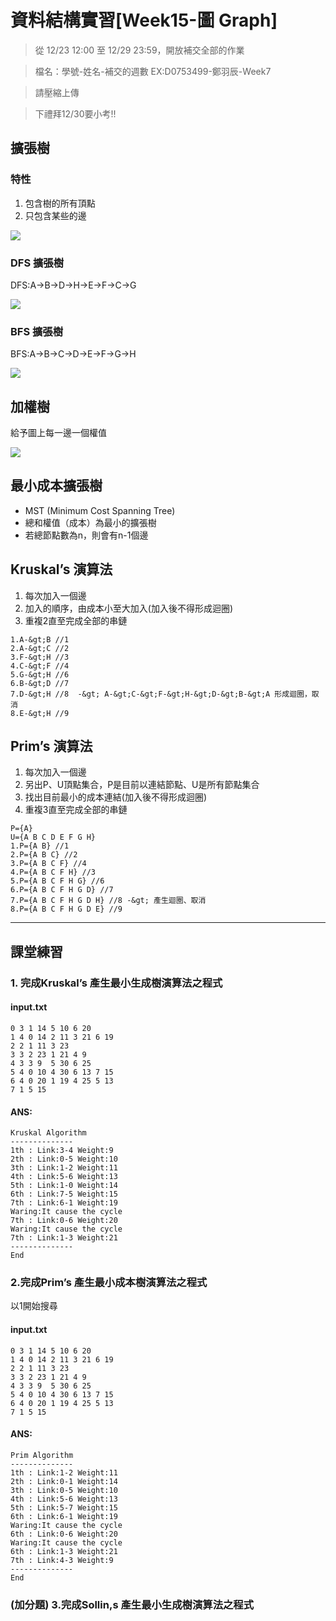 # 資料結構實習[Week15-圖 Graph]

> 從 12/23 12:00 至 12/29 23:59，開放補交全部的作業

> 檔名：學號-姓名-補交的週數 EX:D0753499-鄭羽辰-Week7

> 請壓縮上傳

> 下禮拜12/30要小考!!

## 擴張樹

### 特性

1. 包含樹的所有頂點
2. 只包含某些的邊

![](https://i.imgur.com/oDY0CCJ.png)

### DFS 擴張樹

DFS:A-&gt;B-&gt;D-&gt;H-&gt;E-&gt;F-&gt;C-&gt;G

![](https://i.imgur.com/yA4nSVM.png)

### BFS 擴張樹

BFS:A-&gt;B-&gt;C-&gt;D-&gt;E-&gt;F-&gt;G-&gt;H

![](https://i.imgur.com/qvhuEeq.png)

## 加權樹

給予圖上每一邊一個權值

![](https://i.imgur.com/wm0byNH.png)

## 最小成本擴張樹

- MST (Minimum Cost Spanning Tree)
- 總和權值（成本）為最小的擴張樹
- 若總節點數為n，則會有n-1個邊

## Kruskal’s 演算法

1. 每次加入一個邊
2. 加入的順序，由成本小至大加入(加入後不得形成迴圈)
3. 重複2直至完成全部的串鏈

```
1.A-&gt;B //1
2.A-&gt;C //2
3.F-&gt;H //3
4.C-&gt;F //4
5.G-&gt;H //6
6.B-&gt;D //7
7.D-&gt;H //8  -&gt; A-&gt;C-&gt;F-&gt;H-&gt;D-&gt;B-&gt;A 形成迴圈，取消
8.E-&gt;H //9
```

## Prim’s 演算法

1. 每次加入一個邊
2. 另出P、U頂點集合，P是目前以連結節點、U是所有節點集合
3. 找出目前最小的成本連結(加入後不得形成迴圈)
5. 重複3直至完成全部的串鏈

```
P={A}
U={A B C D E F G H}
1.P={A B} //1
2.P={A B C} //2
3.P={A B C F} //4
4.P={A B C F H} //3
5.P={A B C F H G} //6
6.P={A B C F H G D} //7
7.P={A B C F H G D H} //8 -&gt; 產生迴圈、取消
8.P={A B C F H G D E} //9
```

---

## 課堂練習

### 1. 完成Kruskal’s 產生最小生成樹演算法之程式

#### input.txt

```
0 3 1 14 5 10 6 20
1 4 0 14 2 11 3 21 6 19
2 2 1 11 3 23
3 3 2 23 1 21 4 9
4 3 3 9  5 30 6 25
5 4 0 10 4 30 6 13 7 15
6 4 0 20 1 19 4 25 5 13
7 1 5 15
```

#### ANS:

```
Kruskal Algorithm
--------------
1th : Link:3-4 Weight:9
2th : Link:0-5 Weight:10
3th : Link:1-2 Weight:11
4th : Link:5-6 Weight:13
5th : Link:1-0 Weight:14
6th : Link:7-5 Weight:15
7th : Link:6-1 Weight:19
Waring:It cause the cycle
7th : Link:0-6 Weight:20
Waring:It cause the cycle
7th : Link:1-3 Weight:21
--------------
End
```

### 2.完成Prim’s 產生最小成本樹演算法之程式

以1開始搜尋

#### input.txt

```
0 3 1 14 5 10 6 20
1 4 0 14 2 11 3 21 6 19
2 2 1 11 3 23
3 3 2 23 1 21 4 9
4 3 3 9  5 30 6 25
5 4 0 10 4 30 6 13 7 15
6 4 0 20 1 19 4 25 5 13
7 1 5 15
```

#### ANS:

```
Prim Algorithm
--------------
1th : Link:1-2 Weight:11
2th : Link:0-1 Weight:14
3th : Link:0-5 Weight:10
4th : Link:5-6 Weight:13
5th : Link:5-7 Weight:15
6th : Link:6-1 Weight:19
Waring:It cause the cycle
6th : Link:0-6 Weight:20
Waring:It cause the cycle
6th : Link:1-3 Weight:21
7th : Link:4-3 Weight:9
--------------
End
```

### (加分題) 3.完成Sollin,s 產生最小生成樹演算法之程式

